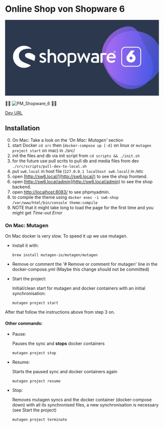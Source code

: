 # Online Shop von Shopware 6

![Shopware 6](./documentation/img/logo.jpg "Shopware 6")

:man_student: ![PM_Shopware_6](https://img.shields.io/:PM_Shopware_6-f0f0f0.svg "PM_Shopware_6") :woman_student:

[Dev URL](https://contra-onlineshop.pm-projects.de/)


## Installation

0. On Mac: Take a look on the _'On Mac: Mutagen'_ section
1. start Docker `cd src` then (`docker-compose up [-d]` on linux or `mutagen project start` on mac) in ./src/
2. init the files and db via init script from `cd scripts && ./init.sh`
3. for the future use pull scrits to pull db and media files from dev `./src/scripts/pull-dev-to-local.sh`
4. put `sw6.local` in host file (`127.0.0.1 localhost sw6.local`) in /etc
5. open [http://sw6.local/](http://sw6.local/) to see the shop frontend.
6. open [http://sw6.local/admin](http://sw6.local/admin) to see the shop backend.
7. open [http://localhost:8083/](http://localhost:8083/) to see phpmyadmin.
8. to compile the theme using `docker exec -i sw6-shop /var/www/html/bin/console theme:compile`
9. NOTE that it might take long to load the page for the first time and you might get *Time-out Error*

### On Mac: Mutagen

On Mac docker is very slow. To speed it up we use mutagen.
- Install it with:

      brew install mutagen-io/mutagen/mutagen

- Remove or comment the '# Remove or comment for mutagen' line in the docker-compose.yml
  (Maybe this change should not be committed)

- Start the project:

  Initial/clean start for mutagen and docker containers with an initial synchronisation:

      mutagen project start 


After that follow the instructions above from step 3 on.

#### Other commands:
- Pause:

  Pauses the sync and **stops** docker containers

      mutagen project stop 

- Resume:

  Starts the paused sync and docker containers again

      mutagen project resume

- Stop:

  Removes mutagen syncs and the docker container (docker-compose down)
  with all its synchronised files, a new synchronisation is necessary (see Start the project)

      mutagen project terminate 

